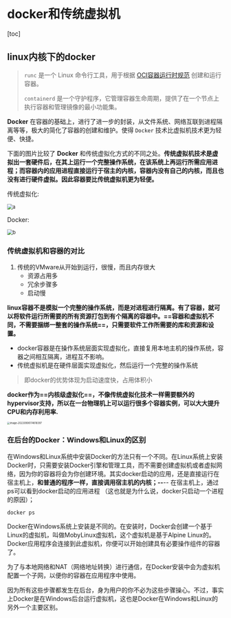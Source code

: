 # docker和传统虚拟机

[toc]

## linux内核下的docker

> `runc` 是一个 Linux 命令行工具，用于根据 [OCI容器运行时规范](https://github.com/opencontainers/runtime-spec) 创建和运行容器。
>
> `containerd` 是一个守护程序，它管理容器生命周期，提供了在一个节点上执行容器和管理镜像的最小功能集。

**Docker** 在容器的基础上，进行了进一步的封装，从文件系统、网络互联到进程隔离等等，极大的简化了容器的创建和维护。使得 `Docker` 技术比虚拟机技术更为轻便、快捷。

下面的图片比较了 **Docker** 和传统虚拟化方式的不同之处。**传统虚拟机技术是虚拟出一套硬件后，在其上运行一个完整操作系统，在该系统上再运行所需应用进程；而容器内的应用进程直接运行于宿主的内核，容器内没有自己的内核，而且也没有进行硬件虚拟。因此容器要比传统虚拟机更为轻便。**

传统虚拟化:

<img src="https://sm.nsddd.top//typora/spaces_-M5xTVjmK7ax94c8ZQcm_uploads_git-blob-6e94771ad01da3cb20e2190b01dfa54e3a69d0b2_virtualization.png?mail:3293172751@qq.com" alt="a" style="zoom:80%;" />

Docker:

<img src="https://sm.nsddd.top//typora/spaces_-M5xTVjmK7ax94c8ZQcm_uploads_git-blob-5c1a41d44b8602c8f746e8929f484a701869ca25_docker.png?mail:3293172751@qq.com" alt="b" style="zoom:80%;" />



### 传统虚拟机和容器的对比

1. 传统的VMware从开始到运行，很慢，而且内存很大
   + 资源占用多
   + 冗余步骤多
   + 启动慢



**linux容器不是模拟一个完整的操作系统，而是对进程进行隔离。有了容器，就可以将软件运行所需要的所有资源打包到有个隔离的容器中。==容器和虚拟机不同，不需要捆绑一整套的操作系统==，只需要软件工作所需要的库和资源和设置。**

+ docker容器是在操作系统层面实现虚拟化，直接复用本地主机的操作系统，容器之间相互隔离，进程互不影响。
+ 传统虚拟机是在硬件层面实现虚拟化，然后运行一个完整的操作系统

> 即docker的优势体现为启动速度快，占用体积小

**docker作为==内核级虚拟化==，不像传统虚拟化技术一样需要额外的hypervisor支持，所以在一台物理机上可以运行很多个容器实例，可以大大提升CPU和内存利用率.**

<img src="https://sm.nsddd.top//typora/image-20220906174618397.png?mail:3293172751@qq.com" alt="image-20220906174618397" style="zoom:40%;" />



### 在后台的Docker：Windows和Linux的区别

在Windows和Linux系统中安装Docker的方法只有一个不同。在Linux系统上安装Docker时，只需要安装Docker引擎和管理工具，而不需要创建虚拟机或者虚拟网络，因为你的容器将会为你创建环境。其实docker启动的应用，还是直接运行在宿主机上，**和普通的程序一样，直接调用宿主机的内核；--**-- 在宿主机上，通过ps可以看到docker启动的应用进程 （这也就是为什么说，docker只启动一个进程的原因）；

```
docker ps 
```

Docker在Windows系统上安装是不同的。在安装时，Docker会创建一个基于Linux的虚拟机，叫做MobyLinux虚拟机，这个虚拟机是基于Alpine Linux的。Docker应用程序会连接到此虚拟机，你便可以开始创建具有必要操作组件的容器了。

为了与本地网络和NAT（网络地址转换）进行通信，在Docker安装中会为虚拟机配置一个子网，以便你的容器在应用程序中使用。

因为所有这些步骤都发生在后台，身为用户的你不必为这些步骤操心。不过，事实上Docker是在Windows后台运行虚拟机，这也是Docker在Windows和Linux的另外一个主要区别。
